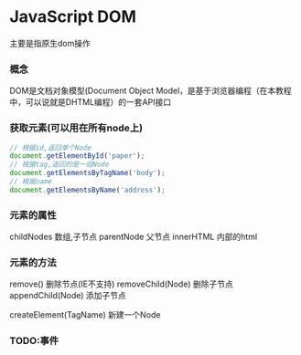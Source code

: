 # JavaScript DOM 

主要是指原生dom操作

### 概念

DOM是文档对象模型(Document Object Model，是基于浏览器编程（在本教程中，可以说就是DHTML编程）的一套API接口

### 获取元素(可以用在所有node上)

````js
// 根据id,返回单个Node
document.getElementById('paper');
// 根据tag,返回的是一组Node
document.getElementsByTagName('body');
// 根据name
document.getElementsByName('address');
````

### 元素的属性

childNodes 数组,子节点
parentNode 父节点
innerHTML 内部的html

### 元素的方法

remove() 删除节点(IE不支持)
removeChild(Node) 删除子节点
appendChild(Node) 添加子节点

createElement(TagName) 新建一个Node

### TODO:事件


